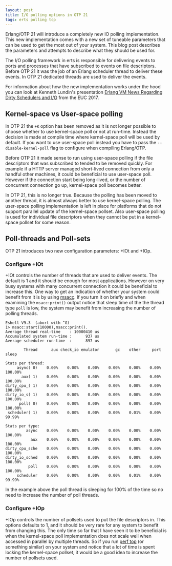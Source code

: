 ```yaml
---
layout: post
title: I/O polling options in OTP 21
tags: erts polling tcp
---
```


Erlang/OTP 21 will introduce a completely new IO polling implementation.
This new implementation comes with a new set of tuneable parameters that
can be used to get the most out of your system. This blog post describes
the parameters and attempts to describe what they should be used for.

The I/O polling framework in erts is responsible for delivering events to
ports and processes that have subscribed to events on file descriptors.
Before OTP 21 it was the job of an Erlang scheduler thread to deliver these
events. In OTP 21 dedicated threads are used to deliver the events.

For information about how the new implementation works under the hood you can
look at Kenneth Lundin's presentation [Erlang VM News Regarding Dirty Schedulers and I/O](http://www.erlang-factory.com/euc2017/kenneth-lundin)
from the EUC 2017.

## Kernel-space vs User-space polling

In OTP 21 the `+K` option has been removed as it is not longer possible to
choose whether to use kernel-space poll or not at run-time. Instead the decision
is made at compile time where kernel-space poll will be used by default. If you
want to use user-space poll instead you have to pass the `--disable-kernel-poll`
flag to configure when compiling Erlang/OTP.

Before OTP 21 it made sense to run using user-space polling if the file
descriptors that was subscribed to tended to be removed quickly. For example
if a HTTP server managed short-lived connection from only a handful other
machines, it could be beneficial to use user-space poll. However if the
connection start being long-lived, or the number of concurrent connection
go up, kernel-space poll becomes better.

In OTP 21, this is no longer true. Because the polling has been moved to another
thread, it is almost always better to use kernel-space polling. The user-space
polling implementation is left in place for platforms that do not support
parallel update of the kernel-space pollset. Also user-space polling is used
for individual file descriptors when they cannot be put in a kernel-space pollset
for some reason.

## Poll-threads and Poll-sets

OTP 21 introduces two new configuration parameters: +IOt and +IOp.

### Configure +IOt

+IOt controls the number of threads that are used to deliver events. The default
is 1 and it should be enough for most applications. However on very busy
systems with many concurrent connection it could be beneficial to increase this.
One way to get an indication of whether your system could benefit from it is
by using [msacc](http://erlang.org/doc/man/msacc.html). If you turn it on briefly
and when examining the `msacc:print()` output notice that sleep time
of the the thread type `poll` is low, the system may benefit from increasing the
number of polling threads.

```
Eshell V9.3  (abort with ^G)
1> msacc:start(10000),msacc:print().
Average thread real-time    : 10000410 us
Accumulated system run-time :      937 us
Average scheduler run-time  :      897 us

        Thread      aux check_io emulator       gc    other     port    sleep

Stats per thread:
     async( 0)    0.00%    0.00%    0.00%    0.00%    0.00%    0.00%  100.00%
       aux( 1)    0.00%    0.00%    0.00%    0.00%    0.00%    0.00%  100.00%
dirty_cpu_( 1)    0.00%    0.00%    0.00%    0.00%    0.00%    0.00%  100.00%
dirty_io_s( 1)    0.00%    0.00%    0.00%    0.00%    0.00%    0.00%  100.00%
      poll( 0)    0.00%    0.00%    0.00%    0.00%    0.00%    0.00%  100.00%
 scheduler( 1)    0.00%    0.00%    0.00%    0.00%    0.01%    0.00%   99.99%

Stats per type:
         async    0.00%    0.00%    0.00%    0.00%    0.00%    0.00%  100.00%
           aux    0.00%    0.00%    0.00%    0.00%    0.00%    0.00%  100.00%
dirty_cpu_sche    0.00%    0.00%    0.00%    0.00%    0.00%    0.00%  100.00%
dirty_io_sched    0.00%    0.00%    0.00%    0.00%    0.00%    0.00%  100.00%
          poll    0.00%    0.00%    0.00%    0.00%    0.00%    0.00%  100.00%
     scheduler    0.00%    0.00%    0.00%    0.00%    0.01%    0.00%   99.99%
```

In the example above the poll thread is sleeping for 100% of the time so no need to
increase the number of poll threads.

### Configure +IOp

+IOp controls the number of pollsets used to put the file descriptors in. This
options defaults to 1, and it should be very rare for any system to benefit
from changing this. The only time so far that I have seen it to be beneficial is when the
kernel-space poll implementation does not scale well when accessed in parallel
by multiple threads. So if you run [perf top](http://man7.org/linux/man-pages/man1/perf-top.1.html)
(or something similar) on your system and notice that a lot of time is spent
locking the kernel-space pollset, it would be a good idea to increase the
number of pollsets used.
